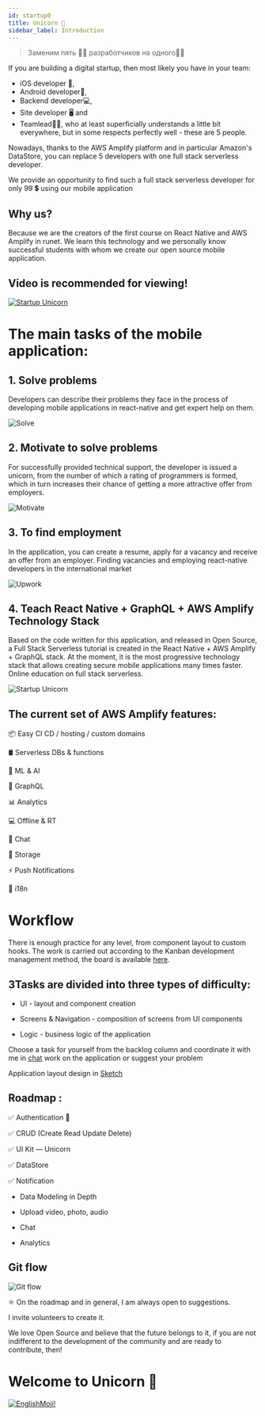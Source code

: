 ```yaml
---
id: startup0
title: Unicorn 🦄
sidebar_label: Introduction
---
```



> Заменим пять ✋🏻 разработчиков на одного☝🏻

If you are building a digital startup, then most likely you have in your team:

- iOS developer 📱,
- Android developer📱,
- Backend developer💻,
- Site developer 🖥 and
- Teamlead🧙‍♂️, who at least superficially understands a little bit everywhere, but in some respects perfectly well - these are 5 people.

Nowadays, thanks to the AWS Amplify platform and in particular Amazon's DataStore, you can replace 5 developers with one full stack serverless developer.

We provide an opportunity to find such a full stack serverless developer for only 99 💲 using our mobile application

## Why us?

Because we are the creators of the first course on React Native and AWS Amplify in runet. We learn this technology and we personally know successful students with whom we create our open source mobile application.

## Video is recommended for viewing!

[![Startup Unicorn](/img/startup/startup-00.gif)](https://youtu.be/r4wuKgh-oQM)

# The main tasks of the mobile application:

## 1. Solve problems

Developers can describe their problems they face in the process of developing mobile applications in react-native and get expert help on them.

![Solve](https://miro.medium.com/max/4800/1*ZNf3yYJJ80-UZwBZeretYg.png)

## 2. Motivate to solve problems

For successfully provided technical support, the developer is issued a unicorn, from the number of which a rating of programmers is formed, which in turn increases their chance of getting a more attractive offer from employers.

![Motivate](https://miro.medium.com/max/4800/1*_BqhdLvRmLX4YN7rx5cWKA.png)

## 3. To find employment

In the application, you can create a resume, apply for a vacancy and receive an offer from an employer.
Finding vacancies and employing react-native developers in the international market

![Upwork](https://miro.medium.com/max/4800/1*RtVlTuN3yJw33SL8KT4Y4g.png)

## 4. Teach React Native + GraphQL + AWS Amplify Technology Stack

Based on the code written for this application, and released in Open Source, a Full Stack Serverless tutorial is created in the React Native + AWS Amplify + GraphQL stack. At the moment, it is the most progressive technology stack that allows creating secure mobile applications many times faster.
Online education on full stack serverless.

![Startup Unicorn](/img/startup/startup-01.png)

## The current set of AWS Amplify features:

📦 Easy CI CD / hosting / custom domains

🛢 Serverless DBs & functions

🤖 ML & AI

📱 GraphQL

📊 Analytics

💻 Offline & RT

📣 Chat

🕋 Storage

⚡️ Push Notifications

🤖 i18n

# Workflow

There is enough practice for any level, from component layout to custom hooks.
The work is carried out according to the Kanban development management method, the board is available [here](https://github.com/react-native-village/aws-amplify-react-hooks/projects/1).

## ЗTasks are divided into three types of difficulty:

- UI - layout and component creation

- Screens & Navigation - composition of screens from UI components

- Logic - business logic of the application

Choose a task for yourself from the backlog column and coordinate it with me in [chat](https://teleg.run/reactnativeunicorn) work on the application or suggest your problem

Application layout design in [Sketch](https://www.dropbox.com/s/ixqgri05i2mtu6p/%D0%94%D0%B8%D0%BC%D0%BA%D0%B0%D0%A0%D0%B5%D0%B0%D0%BA%D1%82%D0%BD%D0%B0%D1%82%D0%B8%D0%B2%D0%BD%D1%8B%D0%B9.sketch?dl=0)

## Roadmap :

✅ Authentication 🔐

✅ CRUD (Create Read Update Delete)

✅ UI Kit — Unicorn

✅ DataStore

✅ Notification

- Data Modeling in Depth

- Upload video, photo, audio

- Chat

- Analytics

## Git flow

![Git flow](https://miro.medium.com/max/4800/1*ZMRPUha7OmbCJB0YvY9Bhg.png)

⚛️ On the roadmap and in general, I am always open to suggestions.

I invite volunteers to create it.

We love Open Source and believe that the future belongs to it, if you are not indifferent to the development of the community and are ready to contribute, then!

# Welcome to Unicorn 🦄

[![EnglishMoji!](/img/logo/englishmoji.png)](https://apps.apple.com/kz/app/englishmoji/id6450254885)

